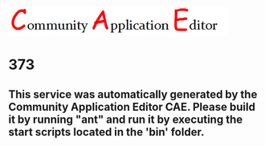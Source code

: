 ![CAE](https://github.com/PhilCAEOrg/application-371/blob/master/microservice-373/img/logo.png)  

373
===================


This service was automatically generated by the Community Application Editor CAE. Please build it by running "ant" and run it by executing the start scripts located in the 'bin' folder.
---------------
